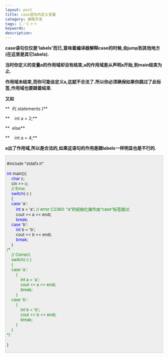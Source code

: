 ```yaml
---
layout: post
title: case语句内定义变量
category: 编程开发
tags: Ｃ／Ｃ＋＋
keywords: 
description: 
---
```


**case语句仅仅是'labels'而已,意味着编译器解释case的时候,会jump到其他地方(在这里是其它labels).**

**当时你定义的变量a的作用域却没有结束,a的作用域是从声明a开始,到main结束为止.**

**作用域未结束,而你可能会定义a,这就不合法了.所以你必须确保如果你跳过了此标签,作用域也要跟着结束.**

**又如**

**  if( statements )**

**    int a = 2;**

**  else**

**    int a = 4;**

**a出了作用域,所以是合法的,如果这语句的作用是跟labels一样明显也是不行的.**

<div
style="border-bottom:#cccccc 1px solid;border-left:#cccccc 1px solid;padding-bottom:4px;background-color:#eeeeee;padding-left:4px;width:98%;padding-right:5px;font-size:13px;word-break:break-all;border-top:#cccccc 1px solid;border-right:#cccccc 1px solid;padding-top:4px;">

\#include "stdafx.h"\
\
 <span style="color:#0000ff;">int</span> main(){\
     <span style="color:#0000ff;">char</span> c;\
     cin \>\> c;\
     <span style="color:#008000;">//</span><span
style="color:#008000;"> Error.</span><span style="color:#008000;">\
 </span>    <span style="color:#0000ff;">switch</span>( c )\
     {\
     <span style="color:#0000ff;">case</span> 'a':\
         <span style="color:#0000ff;">int</span> a = 'a'; <span
style="color:#008000;">//</span><span
style="color:#008000;"> error C2360: “a”的初始化操作由“case”标签跳过.</span><span
style="color:#008000;">\
 </span>        cout \<\< a \<\< endl;\
         <span style="color:#0000ff;">break</span>;\
     <span style="color:#0000ff;">case</span> 'b':\
         <span style="color:#0000ff;">int</span> b = 'b';\
         cout \<\< b \<\< endl;\
         <span style="color:#0000ff;">break</span>;\
     }\
 <span style="color:#008000;">/\*</span><span style="color:#008000;">\
     // Correct.\
     switch( c )\
     {\
     case 'a':\
         {\
             int a = 'a';\
             cout \<\< a \<\< endl;\
             break;\
         }\
     case 'b':\
         {\
             int b = 'b';\
             cout \<\< b \<\< endl;\
             break;\
         }\
     }\
 </span><span style="color:#008000;">\*/</span>\
\
 }

</div>

 

 







